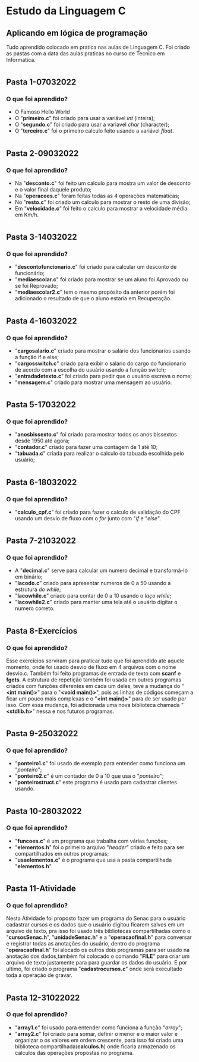 # Estudo da Linguagem C
## Aplicando em lógica de programação

Tudo aprendido colocado em pratica nas aulas de Linguagem C. Foi criado as pastas com a data das aulas praticas no curso de Tecnico em Informatica.
#
## Pasta 1-07032022
### O que foi aprendido?

- O Famoso Hello World
- O "**primeiro.c**" foi criado para usar a variável *int* (inteira);
- O "**segundo.c**" foi criado para usar a variavel *char* (character);
- O "**terceiro.c**" foi o primeiro calculo feito usando a variável *float*.
#
## Pasta 2-09032022
### O que foi aprendido?

- Na "**desconto.c**" foi feito um calculo para mostra um valor de desconto e o valor final daquele produto;
- Na "**operacoes.c**" foram feitas todas as 4 operações matemáticas;
- No "**resto.c**" foi criado um calculo para mostrar o resto de uma divisão;
- Em "**velocidade.c**" foi feito o calculo para mostrar a velocidade média em Km/h.
#
## Pasta 3-14032022
### O que foi aprendido?

- "**descontofuncionario.c**" foi criado para calcular um desconto de funcionário;
- "**mediaescolar.c**" foi criado para mostrar se um aluno foi Aprovado ou se foi Reprovado;
- "**mediaescolar2.c**" tem o mesmo propósito da anterior porém foi adicionado o resultado de que o aluno estaria em Recuperação.
#
## Pasta 4-16032022
### O que foi aprendido?

- "**cargosalario.c**" criado para mostrar o salário dos funcionarios usando a função if e else;
- "**cargosswitch.c**" criado para exibir o salario do cargo do funcionario de acordo com a escolha do usuário usando a função switch;
- "**entradadetexto.c**" foi criado para pedir que o usuário escreva o nome;
- "**mensagem.c**" criado para mostrar uma mensagem ao usuário.
#
## Pasta 5-17032022
### O que foi aprendido?

- "**anosbissexto.c**" foi criado para mostrar todos os anos bissextos desde 1950 até agora;
- "**contador.c**" criado para fazer uma contagem de 1 até 10;
- "**tabuada.c**" criada para realizar o calculo da tabuada escolhida pelo usuário;
#
## Pasta 6-18032022
### O que foi aprendido?

- "**calculo_cpf.c**" foi criado para fazer o calculo de validação do CPF usando um desvio de fluxo com o *for* junto com "*if* e "*else*".

#
## Pasta 7-21032022
### O que foi aprendido?

- A "**decimal.c**" serve para calcular um numero decimal e transformá-lo em binário;
- "**lacodo.c**" criado para apresentar numeros de 0 a 50 usando a estrutura *do while*;
- "**lacowhile.c**" criado para contar de 0 a 10 usando o *laço while*;
- "**lacowhile2.c**" criado para manter uma tela até o usuário digitar o numero correto.

#
## Pasta 8-Exercícios
### O que foi aprendido?

 Esse exercícios serviram para praticar tudo que foi aprendido até aquele momento, onde foi usado desvio de fluxo em 4 arquivos com o nome desvio.c. Também foi feito programas de entrada de texto com **scanf** e **fgets**. A estrutura de repetição também foi usada em outros programas criados com funções diferentes em cada um deles, teve a mudança do "**<int main()>**" para o "**<void main()>**", pois as linhas de códigos começam a ficar um pouco mais complexas e o "**<int main()>**" para de ser usado por isso. Com essa mudança, foi adicionada uma nova biblioteca chamada "**<stdlib.h>**" nessa e nos futuros programas.

 #
 ## Pasta 9-25032022
 ### O que foi aprendido?

- "**ponteiro1.c**" foi usado de exemplo para entender como funciona um "*ponteiro*";
- "**ponteiro2.c**" é um contador de 0 a 10 que usa o "*ponteiro*";
- "**ponteirostruct.c**" este programa é usado para cadastrar clientes usando.

#
## Pasta 10-28032022
### O que foi aprendido?

- "**funcoes.c**" é um programa que trabalha com várias funções;
- "**elementos.h**" foi o primeiro arquivo "*header*" criado e feito para ser compartilhados em outros programas;
- "**usaelementos.c**" é o programa que usa a pasta compartilhada "**elementos.h**".

#
## Pasta 11-Atividade
### O que foi aprendido?

Nesta Atividade foi proposto fazer um programa do Senac para o usuário cadastrar cursos e os dados que o usuário digitou ficarem salvos em um arquivo de texto, pra isso foi usado três bibliotecas compartilhadas como o "**cursosSenac.h**", "**unidadeSenac.h**" e a "**operacaofinal.h**" para conversar e registrar todas as anotações do usuário, dentro do programa "**operacaofinal.h**" foi alocado os outros dois programas para ser usado na anotação dos dados,também foi colocado o comando "**FILE**" para criar um arquivo de texto justamente para para guardar os dados do usuário. E por ultimo, foi criado o programa "**cadastrocursos.c**" onde será execultado toda a operação de gravar.

#
## Pasta 12-31022022
### O que foi aprendido?

- "**array1.c**" foi usado para entender como funciona a função "*array*";
- "**array2.c**" foi criado para somar, definir o menor e o maior valor e organizar o os valores em ordem crescente, para isso foi criado uma biblioteca compartilhada(**calculos.h**) onde ficaria armazenado os calculos das operações propostas no programa.
#
